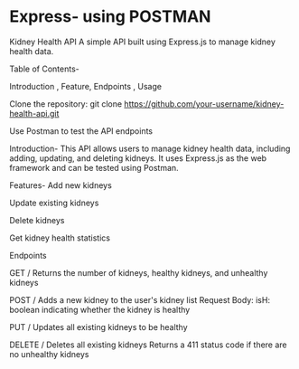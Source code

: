 # Express- using POSTMAN

Kidney Health API
A simple API built using Express.js to manage kidney health data.

Table of Contents-

Introduction , Feature, Endpoints , Usage

Clone the repository: git clone https://github.com/your-username/kidney-health-api.git

Use Postman to test the API endpoints

Introduction-
This API allows users to manage kidney health data, including adding, updating, and deleting kidneys. It uses Express.js as the web framework and can be tested using Postman.

Features-
Add new kidneys

Update existing kidneys

Delete kidneys

Get kidney health statistics


Endpoints

GET /
Returns the number of kidneys, healthy kidneys, and unhealthy kidneys

POST /
Adds a new kidney to the user's kidney list
Request Body:
isH: boolean indicating whether the kidney is healthy

PUT /
Updates all existing kidneys to be healthy

DELETE /
Deletes all existing kidneys
Returns a 411 status code if there are no unhealthy kidneys
